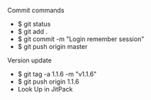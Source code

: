 Commit commands 

- $ git status
- $ git add .
- $ git commit -m "Login remember session"
- $ git push origin master

Version update

- $ git tag -a 1.1.6 -m "v1.1.6"
- $ git push origin 1.1.6
- Look Up  in JitPack

